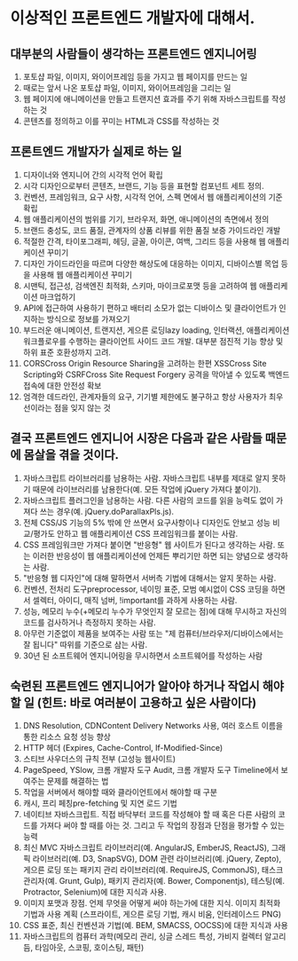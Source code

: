 # 이상적인 프론트엔드 개발자에 대해서.
## 대부분의 사람들이 생각하는 프론트엔드 엔지니어링
1. 포토샵 파일, 이미지, 와이어프레임 등을 가지고 웹 페이지를 만드는 일
2. 때로는 앞서 나온 포토샵 파일, 이미지, 와이어프레임을 그리는 일
3. 웹 페이지에 애니메이션을 만들고 트랜지션 효과를 주기 위해 자바스크립트를 작성하는 것
4. 콘텐츠를 정의하고 이를 꾸미는 HTML과 CSS를 작성하는 것

## 프론트엔드 개발자가 실제로 하는 일
1. 디자이너와 엔지니어 간의 시각적 언어 확립
2. 시각 디자인으로부터 콘텐츠, 브랜드, 기능 등을 표현할 컴포넌트 세트 정의.
3. 컨벤션, 프레임워크, 요구 사항, 시각적 언어, 스펙 면에서 웹 애플리케이션의 기준 확립
4. 웹 애플리케이션의 범위를 기기, 브라우저, 화면, 애니메이션의 측면에서 정의
5. 브랜드 충성도, 코드 품질, 관계자의 상품 리뷰를 위한 품질 보증 가이드라인 개발
6. 적절한 간격, 타이포그래피, 헤딩, 글꼴, 아이콘, 여백, 그리드 등을 사용해 웹 애플리케이션 꾸미기
7. 디자인 가이드라인을 따르며 다양한 해상도에 대응하는 이미지, 디바이스별 목업 등을 사용해 웹 애플리케이션 꾸미기
8. 시맨틱, 접근성, 검색엔진 최적화, 스키마, 마이크로포맷 등을 고려하여 웹 애플리케이션 마크업하기
9. API에 접근하여 사용하기 편하고 배터리 소모가 없는 디바이스 및 클라이언트가 인지하는 방식으로 정보를 가져오기
10. 부드러운 애니메이션, 트랜지션, 게으른 로딩lazy loading, 인터랙션, 애플리케이션 워크플로우를 수행하는 클라이언트 사이드 코드 개발. 대부분 점진적 기능 향상 및 하위 표준 호환성까지 고려.
11. CORSCross Origin Resource Sharing을 고려하는 한편 XSSCross Site Scripting와 CSRFCross Site Request Forgery 공격을 막아낼 수 있도록 백엔드 접속에 대한 안전성 확보
12. 엄격한 데드라인, 관계자들의 요구, 기기별 제한에도 불구하고 항상 사용자가 최우선이라는 점을 잊지 않는 것

## 결국 프론트엔드 엔지니어 시장은 다음과 같은 사람들 때문에 몸살을 겪을 것이다.
1. 자바스크립트 라이브러리를 남용하는 사람. 자바스크립트 내부를 제대로 알지 못하기 때문에 라이브러리를 남용한다(예. 모든 작업에 jQuery 가져다 붙이기).
2. 자바스크립트 플러그인을 남용하는 사람. 다른 사람의 코드를 읽을 능력도 없이 가져다 쓰는 경우(예. jQuery.doParallaxPls.js).
3. 전체 CSS/JS 기능의 5% 밖에 안 쓰면서 요구사항이나 디자인도 안보고 성능 비교/평가도 안하고 웹 애플리케이션 CSS 프레임워크를 붙이는 사람.
4. CSS 프레임워크만 가져다 붙이면 "반응형" 웹 사이트가 된다고 생각하는 사람. 또는 이러한 반응성이 웹 애플리케이션에 언제든 뿌리기만 하면 되는 양념으로 생각하는 사람.
5. "반응형 웹 디자인"에 대해 말하면서 서버측 기법에 대해서는 알지 못하는 사람.
6. 컨벤션, 전처리 도구preprocessor, 네이밍 표준, 모범 예시없이 CSS 코딩을 하면서 셀렉터, 아이디, 매직 넘버, !important를 과하게 사용하는 사람.
7. 성능, 메모리 누수(+메모리 누수가 무엇인지 잘 모르는 점)에 대해 무시하고 자신의 코드를 검사하거나 측정하지 못하는 사람.
8. 아무런 기준없이 제품을 보여주는 사람 또는 "제 컴퓨터/브라우저/디바이스에서는 잘 됩니다" 따위를 기준으로 삼는 사람.
9. 30년 된 소프트웨어 엔지니어링을 무시하면서 소프트웨어를 작성하는 사람

## 숙련된 프론트엔드 엔지니어가 알아야 하거나 작업시 해야할 일 (힌트: 바로 여러분이 고용하고 싶은 사람이다)
1. DNS Resolution, CDNContent Delivery Networks 사용, 여러 호스트 이름을 통한 리소스 요청 성능 향상
2. HTTP 헤더 (Expires, Cache-Control, If-Modified-Since)
3. 스티브 사우더스의 규칙 전부 (고성능 웹사이트)
4. PageSpeed, YSlow, 크롬 개발자 도구 Audit, 크롬 개발자 도구 Timeline에서 보여주는 문제를 해결하는 법
5. 작업을 서버에서 해야할 때와 클라이언트에서 해야할 때 구분
6. 캐시, 프리 페칭pre-fetching 및 지연 로드 기법
7. 네이티브 자바스크립트. 직접 바닥부터 코드를 작성해야 할 때 혹은 다른 사람의 코드를 가져다 써야 할 때를 아는 것. 그리고 두 작업의 장점과 단점을 평가할 수 있는 능력
8. 최신 MVC 자바스크립트 라이브러리(예. AngularJS, EmberJS, ReactJS), 그래픽 라이브러리(예. D3, SnapSVG), DOM 관련 라이브러리(예. jQuery, Zepto), 게으른 로딩 또는 패키지 관리 라이브러리(예. RequireJS, CommonJS), 태스크 관리자(예. Grunt, Gulp), 패키지 관리자(예. Bower, Componentjs), 테스팅(예. Protractor, Selenium)에 대한 지식과 사용.
9. 이미지 포맷과 장점. 언제 무엇을 어떻게 써야 하는가에 대한 지식. 이미지 최적화 기법과 사용 계획 (스프라이트, 게으른 로딩 기법, 캐시 비움, 인터레이스드 PNG)
10. CSS 표준, 최신 컨벤션과 기법(예. BEM, SMACSS, OOCSS)에 대한 지식과 사용
11. 자바스크립트의 컴퓨터 과학(메모리 관리, 싱글 스레드 특성, 가비지 컬렉터 알고리듬, 타임아웃, 스코핑, 호이스팅, 패턴)
